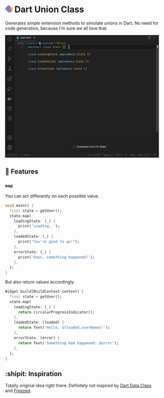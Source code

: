 # <img src="assets/logo.svg" height="24"> Dart Union Class

Generates *simple* extension methods to simulate unions in Dart. No need for code generation, because I'm sure we all love that.

![demo](assets/demo.gif)

## :muscle: Features

### `map`

You can act differently on each possible value.

```dart
void main() {
  final state = getUser();
  state.map(
    loadingState: (_) {
      print('Loading..');
    },
    loadedState: (_) {
      print("You're good to go!");
    },
    errorState: (_) {
      print('Oops, something happened!');
    },
  );
}
```

But also return values accordingly.

```dart
Widget build(BuildContext context) {
  final state = getUser();
  state.map(
    loadingState: (_) {
      return CircularProgressIndicator();
    },
    loadedState: (loaded) {
      return Text('Hello, ${loaded.userName}!');
    },
    errorState: (error) {
      return Text('Something bad happened: $error');
    },
  );
}
```

## :shipit: Inspiration

Totally original idea right there. Definitely not inspired by [Dart Data Class](https://github.com/bnxm/dart-data-class-generator) and [Freezed](https://github.com/rrousselGit/freezed).
